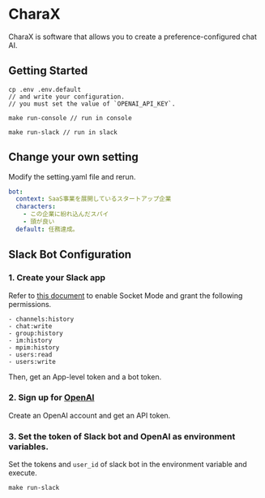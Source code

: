 # CharaX
CharaX is software that allows you to create a preference-configured chat AI.

## Getting Started

```
cp .env .env.default
// and write your configuration.
// you must set the value of `OPENAI_API_KEY`.

make run-console // run in console

make run-slack // run in slack
```

## Change your own setting
Modify the setting.yaml file and rerun.

```yaml
bot:
  context: SaaS事業を展開しているスタートアップ企業
  characters:
    - この企業に紛れ込んだスパイ
    - 頭が良い
  default: 任務達成。

```

## Slack Bot Configuration
### 1. Create your Slack app
Refer to [this document](https://slack.dev/bolt-python/ja-jp/tutorial/getting-started) to enable Socket Mode and grant the following permissions.
```
- channels:history
- chat:write
- group:history
- im:history
- mpim:history
- users:read
- users:write
```

Then, get an App-level token and a bot token.

### 2. Sign up for [OpenAI](https://openai.com/)
Create an OpenAI account and get an API token.

### 3. Set the token of Slack bot and OpenAI as environment variables.
Set the tokens and `user_id` of slack bot in the environment variable and execute.
```
make run-slack
```
